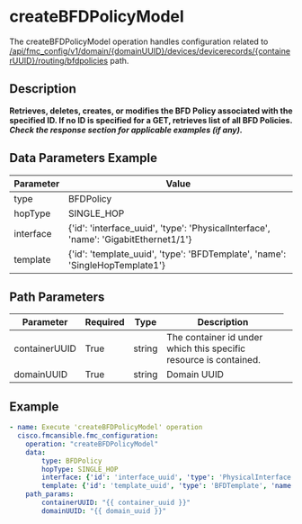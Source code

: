 # createBFDPolicyModel

The createBFDPolicyModel operation handles configuration related to [/api/fmc_config/v1/domain/{domainUUID}/devices/devicerecords/{containerUUID}/routing/bfdpolicies](/paths//api/fmc_config/v1/domain/{domain_uuid}/devices/devicerecords/{container_uuid}/routing/bfdpolicies.md) path.&nbsp;
## Description
**Retrieves, deletes, creates, or modifies the BFD Policy associated with the specified ID. If no ID is specified for a GET, retrieves list of all BFD Policies. _Check the response section for applicable examples (if any)._**

## Data Parameters Example
| Parameter | Value |
| --------- | -------- |
| type | BFDPolicy |
| hopType | SINGLE_HOP |
| interface | {'id': 'interface_uuid', 'type': 'PhysicalInterface', 'name': 'GigabitEthernet1/1'} |
| template | {'id': 'template_uuid', 'type': 'BFDTemplate', 'name': 'SingleHopTemplate1'} |

## Path Parameters
| Parameter | Required | Type | Description |
| --------- | -------- | ---- | ----------- |
| containerUUID | True | string <td colspan=3> The container id under which this specific resource is contained. |
| domainUUID | True | string <td colspan=3> Domain UUID |

## Example
```yaml
- name: Execute 'createBFDPolicyModel' operation
  cisco.fmcansible.fmc_configuration:
    operation: "createBFDPolicyModel"
    data:
        type: BFDPolicy
        hopType: SINGLE_HOP
        interface: {'id': 'interface_uuid', 'type': 'PhysicalInterface', 'name': 'GigabitEthernet1/1'}
        template: {'id': 'template_uuid', 'type': 'BFDTemplate', 'name': 'SingleHopTemplate1'}
    path_params:
        containerUUID: "{{ container_uuid }}"
        domainUUID: "{{ domain_uuid }}"

```